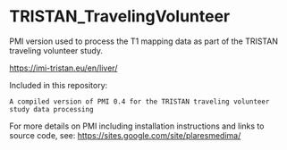 # TRISTAN_TravelingVolunteer
PMI version used to process the T1 mapping data as part of the TRISTAN traveling volunteer study.

https://imi-tristan.eu/en/liver/

Included in this repository: 

    A compiled version of PMI 0.4 for the TRISTAN traveling volunteer study data processing
    
For more details on PMI including installation instructions and links to source code, see:
https://sites.google.com/site/plaresmedima/
